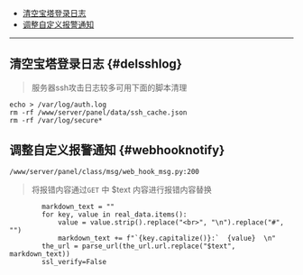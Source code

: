 - [清空宝塔登录日志](./bt.md#delsshlog)
- [调整自定义报警通知](./bt.md#webhooknotify)
---


## 清空宝塔登录日志 {#delsshlog}
> 服务器ssh攻击日志较多可用下面的脚本清理

```
echo > /var/log/auth.log
rm -rf /www/server/panel/data/ssh_cache.json
rm -rf /var/log/secure*
```

## 调整自定义报警通知 {#webhooknotify}

`/www/server/panel/class/msg/web_hook_msg.py:200`
> 将报错内容通过`GET` 中 $text 内容进行报错内容替换
```
        markdown_text = ""
        for key, value in real_data.items():
            value = value.strip().replace("<br>", "\n").replace("#", "")
            markdown_text += f"`{key.capitalize()}:`  {value}  \n"
        the_url = parse_url(the_url.url.replace("$text", markdown_text))
        ssl_verify=False
```